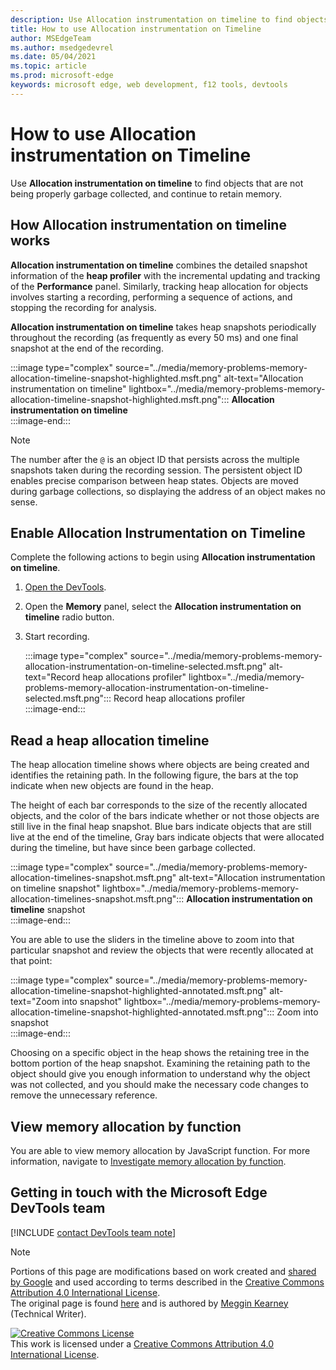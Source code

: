 ```yaml
---
description: Use Allocation instrumentation on timeline to find objects that are not being properly garbage collected, and continue to retain memory.
title: How to use Allocation instrumentation on Timeline
author: MSEdgeTeam
ms.author: msedgedevrel
ms.date: 05/04/2021
ms.topic: article
ms.prod: microsoft-edge
keywords: microsoft edge, web development, f12 tools, devtools
---
```

<!-- Copyright Meggin Kearney 

   Licensed under the Apache License, Version 2.0 (the "License");
   you may not use this file except in compliance with the License.
   You may obtain a copy of the License at

       https://www.apache.org/licenses/LICENSE-2.0

   Unless required by applicable law or agreed to in writing, software
   distributed under the License is distributed on an "AS IS" BASIS,
   WITHOUT WARRANTIES OR CONDITIONS OF ANY KIND, either express or implied.
   See the License for the specific language governing permissions and
   limitations under the License. -->
# How to use Allocation instrumentation on Timeline  

Use **Allocation instrumentation on timeline** to find objects that are not being properly garbage collected, and continue to retain memory.  

## How Allocation instrumentation on timeline works  

**Allocation instrumentation on timeline** combines the detailed snapshot information of the **heap profiler** with the incremental updating and tracking of the **Performance** panel.  Similarly, tracking heap allocation for objects involves starting a recording, performing a sequence of actions, and stopping the recording for analysis.  

<!--todo: add profile memory problems (heap profiler) section when available  -->  
<!--todo: add profile evaluate performance (Performance panel) section when available  -->  

**Allocation instrumentation on timeline** takes heap snapshots periodically throughout the recording \(as frequently as every 50 ms\) and one final snapshot at the end of the recording.  

:::image type="complex" source="../media/memory-problems-memory-allocation-timeline-snapshot-highlighted.msft.png" alt-text="Allocation instrumentation on timeline" lightbox="../media/memory-problems-memory-allocation-timeline-snapshot-highlighted.msft.png":::
   **Allocation instrumentation on timeline**  
:::image-end:::  

> [!NOTE]
> The number after the `@` is an object ID that persists across the multiple snapshots taken during the recording session.  The persistent object ID enables precise comparison between heap states.  Objects are moved during garbage collections, so displaying the address of an object makes no sense.  

## Enable Allocation Instrumentation on Timeline  

Complete the following actions to begin using **Allocation instrumentation on timeline**.  

1.  [Open the DevTools][DevtoolsOpenIndex].  
1.  Open the **Memory** panel, select the **Allocation instrumentation on timeline** radio button.  
1.  Start recording.  
    
    :::image type="complex" source="../media/memory-problems-memory-allocation-instrumentation-on-timeline-selected.msft.png" alt-text="Record heap allocations profiler" lightbox="../media/memory-problems-memory-allocation-instrumentation-on-timeline-selected.msft.png":::
       Record heap allocations profiler  
    :::image-end:::  
    
## Read a heap allocation timeline  

The heap allocation timeline shows where objects are being created and identifies the retaining path.  In the following figure, the bars at the top indicate when new objects are found in the heap.  

The height of each bar corresponds to the size of the recently allocated objects, and the color of the bars indicate whether or not those objects are still live in the final heap snapshot.  Blue bars indicate objects that are still live at the end of the timeline, Gray bars indicate objects that were allocated during the timeline, but have since been garbage collected.  

:::image type="complex" source="../media/memory-problems-memory-allocation-timelines-snapshot.msft.png" alt-text="Allocation instrumentation on timeline snapshot" lightbox="../media/memory-problems-memory-allocation-timelines-snapshot.msft.png":::
   **Allocation instrumentation on timeline** snapshot  
:::image-end:::  

<!--In the following figure, an action was performed 3 times.  The sample program caches five objects, so the last five blue bars are expected.  But the left-most blue bar indicates a potential problem.  -->  
<!--todo: redo figure 4 with multiple choose actions  -->  

You are able to use the sliders in the timeline above to zoom into that particular snapshot and review the objects that were recently allocated at that point:  

:::image type="complex" source="../media/memory-problems-memory-allocation-timeline-snapshot-highlighted-annotated.msft.png" alt-text="Zoom into snapshot" lightbox="../media/memory-problems-memory-allocation-timeline-snapshot-highlighted-annotated.msft.png":::
   Zoom into snapshot  
:::image-end:::  

Choosing on a specific object in the heap shows the retaining tree in the bottom portion of the heap snapshot.  Examining the retaining path to the object should give you enough information to understand why the object was not collected, and you should make the necessary code changes to remove the unnecessary reference.  

## View memory allocation by function  

You are able to view memory allocation by JavaScript function.  For more information, navigate to [Investigate memory allocation by function][DevtoolsMemoryProblemsIndexInvestigateMemoryAllocationFunction].  

## Getting in touch with the Microsoft Edge DevTools team  

[!INCLUDE [contact DevTools team note](../includes/contact-devtools-team-note.md)]  

<!-- links -->  

[DevToolsOpenIndex]: ../open/index.md "Open Microsoft Edge DevTools | Microsoft Docs"
[DevtoolsMemoryProblemsIndexInvestigateMemoryAllocationFunction]: ./index.md#investigate-memory-allocation-by-function "Investigate memory allocation by function - Fix Memory Problems | Microsoft Docs"  

<!--[HeapProfiler]: ./heap-snapshots.md "How to Record Heap Snapshots"  -->  
<!--[PerformancePanel]: ../profile/evaluate-performance/timeline-tool ""  -->  

[MicrosoftEdgeChannel]: https://www.microsoftedgeinsider.com/download "Download a Microsoft Edge Channel"  

> [!NOTE]
> Portions of this page are modifications based on work created and [shared by Google][GoogleSitePolicies] and used according to terms described in the [Creative Commons Attribution 4.0 International License][CCA4IL].  
> The original page is found [here](https://developers.google.com/web/tools/chrome-devtools/memory-problems/allocation-profiler) and is authored by [Meggin Kearney][MegginKearney] \(Technical Writer\).  

[![Creative Commons License][CCby4Image]][CCA4IL]  
This work is licensed under a [Creative Commons Attribution 4.0 International License][CCA4IL].  

[CCA4IL]: https://creativecommons.org/licenses/by/4.0  
[CCby4Image]: https://i.creativecommons.org/l/by/4.0/88x31.png  
[GoogleSitePolicies]: https://developers.google.com/terms/site-policies  
[KayceBasques]: https://developers.google.com/web/resources/contributors#kayce-basques  
[MegginKearney]: https://developers.google.com/web/resources/contributors#meggin-kearney  
